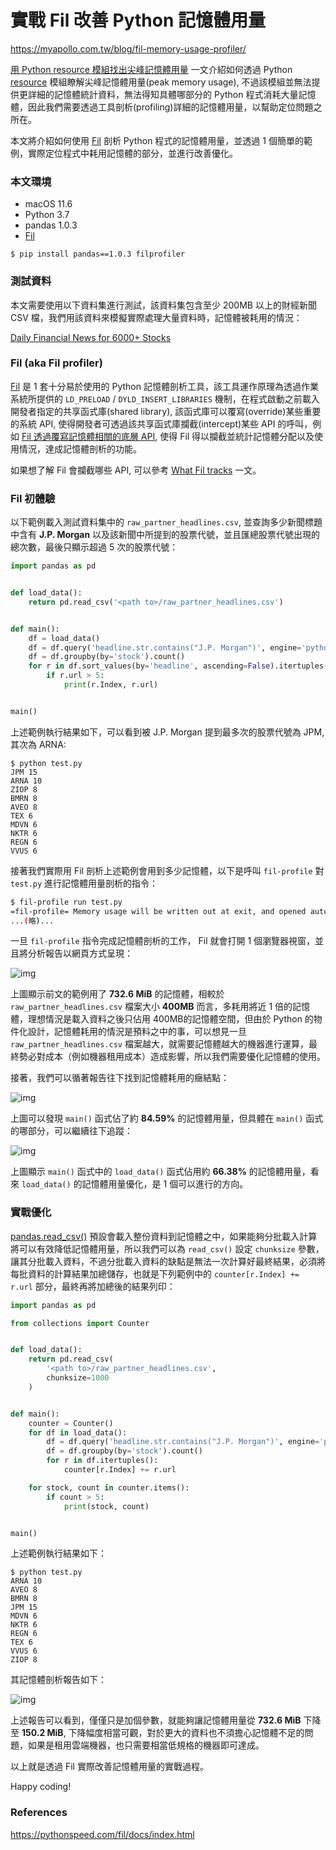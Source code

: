 # 實戰 Fil 改善 Python 記憶體用量

https://myapollo.com.tw/blog/fil-memory-usage-profiler/



[用 Python resource 模組找出尖峰記憶體用量](https://myapollo.com.tw/blog/python-resource-module-peak-memory/) 一文介紹如何透過 Python [resource](https://docs.python.org/3/library/resource.html) 模組瞭解尖峰記憶體用量(peak memory usage), 不過該模組並無法提供更詳細的記憶體統計資料，無法得知具體哪部分的 Python 程式消耗大量記憶體，因此我們需要透過工具剖析(profiling)詳細的記憶體用量，以幫助定位問題之所在。

本文將介紹如何使用 [Fil](https://pythonspeed.com/fil/docs/index.html) 剖析 Python 程式的記憶體用量，並透過 1 個簡單的範例，實際定位程式中耗用記憶體的部分，並進行改善優化。

### 本文環境 

- macOS 11.6
- Python 3.7
- pandas 1.0.3
- [Fil](https://pythonspeed.com/fil/docs/index.html)

```undefined
$ pip install pandas==1.0.3 filprofiler
```

### 測試資料 

本文需要使用以下資料集進行測試，該資料集包含至少 200MB 以上的財經新聞 CSV 檔，我們用該資料來模擬實際處理大量資料時，記憶體被耗用的情況：

[Daily Financial News for 6000+ Stocks](https://www.kaggle.com/miguelaenlle/massive-stock-news-analysis-db-for-nlpbacktests)

### Fil (aka Fil profiler) 

[Fil](https://pythonspeed.com/fil/docs/index.html) 是 1 套十分易於使用的 Python 記憶體剖析工具，該工具運作原理為透過作業系統所提供的 `LD_PRELOAD` / `DYLD_INSERT_LIBRARIES` 機制，在程式啟動之前載入開發者指定的共享函式庫(shared library), 該函式庫可以覆寫(override)某些重要的系統 API, 使得開發者可透過該共享函式庫攔截(intercept)某些 API 的呼叫，例如 [Fil 透過覆寫記憶體相關的底層 API](https://pythonspeed.com/fil/docs/fil/what-it-tracks.html), 使得 Fil 得以攔截並統計記憶體分配以及使用情況，達成記憶體剖析的功能。

如果想了解 Fil 會攔截哪些 API, 可以參考 [What Fil tracks](https://pythonspeed.com/fil/docs/fil/what-it-tracks.html) 一文。

### Fil 初體驗 

以下範例載入測試資料集中的 `raw_partner_headlines.csv`, 並查詢多少新聞標題中含有 **J.P. Morgan** 以及該新聞中所提到的股票代號，並且匯總股票代號出現的總次數，最後只顯示超過 5 次的股票代號：

```python
import pandas as pd


def load_data():
    return pd.read_csv('<path to>/raw_partner_headlines.csv')


def main():
    df = load_data()
    df = df.query('headline.str.contains("J.P. Morgan")', engine='python')
    df = df.groupby(by='stock').count()
    for r in df.sort_values(by='headline', ascending=False).itertuples():
        if r.url > 5:
            print(r.Index, r.url)


main()
```

上述範例執行結果如下，可以看到被 J.P. Morgan 提到最多次的股票代號為 JPM, 其次為 ARNA:

```undefined
$ python test.py
JPM 15
ARNA 10
ZIOP 8
BMRN 8
AVEO 8
TEX 6
MDVN 6
NKTR 6
REGN 6
VVUS 6
```

接著我們實際用 Fil 剖析上述範例會用到多少記憶體，以下是呼叫 `fil-profile` 對 `test.py` 進行記憶體用量剖析的指令：

```bash
$ fil-profile run test.py
=fil-profile= Memory usage will be written out at exit, and opened automatically in a browser.
...(略)...
```

一旦 `fil-profile` 指令完成記憶體剖析的工作， Fil 就會打開 1 個瀏覽器視窗，並且將分析報告以網頁方式呈現：

![img](images/peak-memory-usage-1.png)

上圖顯示前文的範例用了 **732.6 MiB** 的記憶體，相較於 `raw_partner_headlines.csv` 檔案大小 **400MB** 而言，多耗用將近 1 倍的記憶體，理想情況是載入資料之後只佔用 400MB的記憶體空間，但由於 Python 的物件化設計，記憶體耗用的情況是預料之中的事，可以想見一旦 `raw_partner_headlines.csv` 檔案越大，就需要記憶體越大的機器進行運算，最終勢必對成本（例如機器租用成本）造成影響，所以我們需要優化記憶體的使用。

接著，我們可以循著報告往下找到記憶體耗用的癥結點：

![img](images/peak-memory-usage-2.png)

上圖可以發現 `main()` 函式佔了約 **84.59%** 的記憶體用量，但具體在 `main()` 函式的哪部分，可以繼續往下追蹤：

![img](images/peak-memory-usage-3.png)

上圖顯示 `main()` 函式中的 `load_data()` 函式佔用約 **66.38%** 的記憶體用量，看來 `load_data()` 的記憶體用量優化，是 1 個可以進行的方向。

### 實戰優化 

[pandas.read_csv()](https://pandas.pydata.org/docs/reference/api/pandas.read_csv.html#pandas.read_csv) 預設會載入整份資料到記憶體之中，如果能夠分批載入計算將可以有效降低記憶體用量，所以我們可以為 `read_csv()` 設定 `chunksize` 參數，讓其分批載入資料，不過分批載入資料的缺點是無法一次計算好最終結果，必須將每批資料的計算結果加總儲存，也就是下列範例中的 `counter[r.Index] += r.url` 部分，最終再將加總後的結果列印：

```python
import pandas as pd

from collections import Counter


def load_data():
    return pd.read_csv(
        '<path to>/raw_partner_headlines.csv',
        chunksize=1000
    )


def main():
    counter = Counter()
    for df in load_data():
        df = df.query('headline.str.contains("J.P. Morgan")', engine='python')
        df = df.groupby(by='stock').count()
        for r in df.itertuples():
            counter[r.Index] += r.url

    for stock, count in counter.items():
        if count > 5:
            print(stock, count)


main()
```

上述範例執行結果如下：

```undefined
$ python test.py
ARNA 10
AVEO 8
BMRN 8
JPM 15
MDVN 6
NKTR 6
REGN 6
TEX 6
VVUS 6
ZIOP 8
```

其記憶體剖析報告如下：

![img](images/peak-memory-usage-4.png)

上述報告可以看到，僅僅只是加個參數，就能夠讓記憶體用量從 **732.6 MiB** 下降至 **150.2 MiB**, 下降幅度相當可觀，對於更大的資料也不須擔心記憶體不足的問題，如果是租用雲端機器，也只需要相當低規格的機器即可達成。

以上就是透過 Fil 實際改善記憶體用量的實戰過程。

Happy coding!

### References 

https://pythonspeed.com/fil/docs/index.html